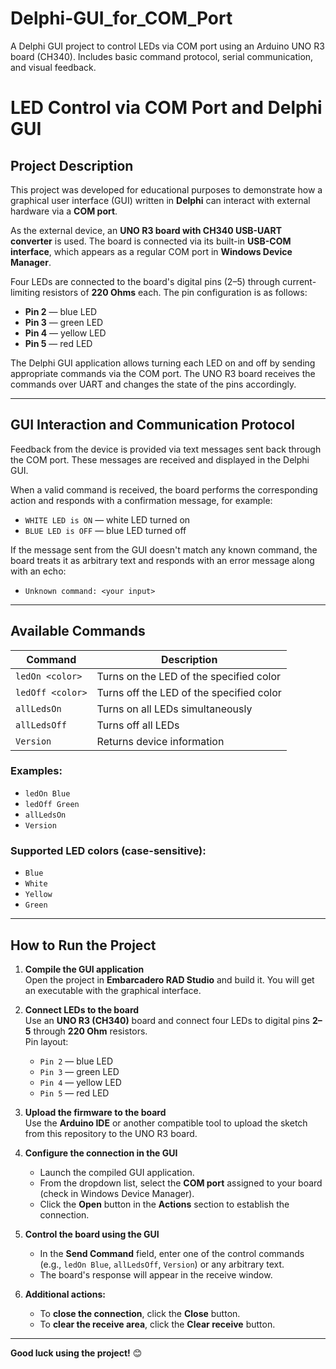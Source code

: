 # Delphi-GUI_for_COM_Port
A Delphi GUI project to control LEDs via COM port using an Arduino UNO R3 board (CH340). Includes basic command protocol, serial communication, and visual feedback.
# LED Control via COM Port and Delphi GUI

## Project Description

This project was developed for educational purposes to demonstrate how a graphical user interface (GUI) written in **Delphi** can interact with external hardware via a **COM port**.

As the external device, an **UNO R3 board with CH340 USB-UART converter** is used. The board is connected via its built-in **USB-COM interface**, which appears as a regular COM port in **Windows Device Manager**.

Four LEDs are connected to the board's digital pins (2–5) through current-limiting resistors of **220 Ohms** each. The pin configuration is as follows:

- **Pin 2** — blue LED  
- **Pin 3** — green LED  
- **Pin 4** — yellow LED  
- **Pin 5** — red LED

The Delphi GUI application allows turning each LED on and off by sending appropriate commands via the COM port. The UNO R3 board receives the commands over UART and changes the state of the pins accordingly.

---

## GUI Interaction and Communication Protocol

Feedback from the device is provided via text messages sent back through the COM port. These messages are received and displayed in the Delphi GUI.

When a valid command is received, the board performs the corresponding action and responds with a confirmation message, for example:

- `WHITE LED is ON` — white LED turned on  
- `BLUE LED is OFF` — blue LED turned off

If the message sent from the GUI doesn't match any known command, the board treats it as arbitrary text and responds with an error message along with an echo:

- `Unknown command: <your input>`

---

## Available Commands

| Command                 | Description                                 |
|-------------------------|---------------------------------------------|
| `ledOn <color>`         | Turns on the LED of the specified color     |
| `ledOff <color>`        | Turns off the LED of the specified color    |
| `allLedsOn`             | Turns on all LEDs simultaneously            |
| `allLedsOff`            | Turns off all LEDs                          |
| `Version`               | Returns device information                  |

### Examples:

- `ledOn Blue`  
- `ledOff Green`  
- `allLedsOn`  
- `Version`

### Supported LED colors (case-sensitive):

- `Blue`  
- `White`  
- `Yellow`  
- `Green`

---

## How to Run the Project

1. **Compile the GUI application**  
   Open the project in **Embarcadero RAD Studio** and build it. You will get an executable with the graphical interface.

2. **Connect LEDs to the board**  
   Use an **UNO R3 (CH340)** board and connect four LEDs to digital pins **2–5** through **220 Ohm** resistors.  
   Pin layout:

   - `Pin 2` — blue LED  
   - `Pin 3` — green LED  
   - `Pin 4` — yellow LED  
   - `Pin 5` — red LED

3. **Upload the firmware to the board**  
   Use the **Arduino IDE** or another compatible tool to upload the sketch from this repository to the UNO R3 board.

4. **Configure the connection in the GUI**  
   - Launch the compiled GUI application.  
   - From the dropdown list, select the **COM port** assigned to your board (check in Windows Device Manager).  
   - Click the **Open** button in the **Actions** section to establish the connection.

5. **Control the board using the GUI**  
   - In the **Send Command** field, enter one of the control commands (e.g., `ledOn Blue`, `allLedsOff`, `Version`) or any arbitrary text.  
   - The board's response will appear in the receive window.

6. **Additional actions:**
   - To **close the connection**, click the **Close** button.  
   - To **clear the receive area**, click the **Clear receive** button.

---

**Good luck using the project!** 😊
